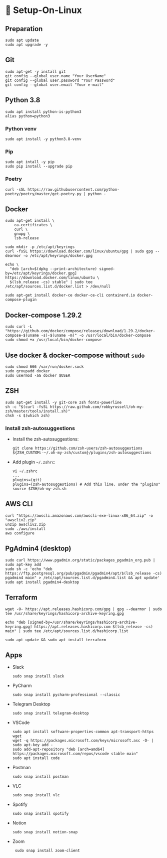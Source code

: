 # :cookie: Setup-On-Linux


## Preparation
```shell
sudo apt update 
sudo apt upgrade -y
```

## Git
```shell
sudo apt-get -y install git
git config --global user.name "Your UserName"
git config --global user.password "Your Password"
git config --global user.email "Your e-mail"
```

## Python 3.8
```shell
sudo apt install python-is-python3
alias python=python3
```
### Python venv
```shell
sudo apt install -y python3.8-venv
```
### Pip
```shell
sudo apt intall -y pip
sudo pip install --upgrade pip
```
### Poetry
```shell
curl -sSL https://raw.githubusercontent.com/python-poetry/poetry/master/get-poetry.py | python -
```

## Docker
```shell
sudo apt-get install \
    ca-certificates \
    curl \
    gnupg \
    lsb-release

sudo mkdir -p /etc/apt/keyrings
curl -fsSL https://download.docker.com/linux/ubuntu/gpg | sudo gpg --dearmor -o /etc/apt/keyrings/docker.gpg

echo \
  "deb [arch=$(dpkg --print-architecture) signed-by=/etc/apt/keyrings/docker.gpg] https://download.docker.com/linux/ubuntu \
  $(lsb_release -cs) stable" | sudo tee /etc/apt/sources.list.d/docker.list > /dev/null

sudo apt-get install docker-ce docker-ce-cli containerd.io docker-compose-plugin
```

## Docker-compose 1.29.2
```shell
sudo curl -L "https://github.com/docker/compose/releases/download/1.29.2/docker-compose-$(uname -s)-$(uname -m)" -o /usr/local/bin/docker-compose
sudo chmod +x /usr/local/bin/docker-compose
```

## Use docker & docker-compose without `sudo`
```shell
sudo chmod 666 /var/run/docker.sock
sudo groupadd docker
sudo usermod -aG docker $USER
```

## ZSH
```shell
sudo apt-get install -y git-core zsh fonts-powerline
sh -c "$(curl -fsSL https://raw.github.com/robbyrussell/oh-my-zsh/master/tools/install.sh)"
chsh -s $(which zsh)
```

### Install zsh-autosuggestions
- Install the zsh-autosuggestions:
    ```shell
    git clone https://github.com/zsh-users/zsh-autosuggestions ${ZSH_CUSTOM:-~/.oh-my-zsh/custom}/plugins/zsh-autosuggestions
    ```
- Add plugin `~/.zshrc`:
    ```shell
    vi ~/.zshrc
    ...
    plugins=(git)
    plugins=(zsh-autosuggestions) # Add this line. under the "plugins"
    source $ZSH/oh-my-zsh.sh
    ```
## AWS CLI
```shell
curl "https://awscli.amazonaws.com/awscli-exe-linux-x86_64.zip" -o "awscliv2.zip"
unzip awscliv2.zip
sudo ./aws/install
aws configure
```

## PgAdmin4 (desktop)
```shell
sudo curl https://www.pgadmin.org/static/packages_pgadmin_org.pub | sudo apt-key add
sudo sh -c 'echo "deb https://ftp.postgresql.org/pub/pgadmin/pgadmin4/apt/$(lsb_release -cs) pgadmin4 main" > /etc/apt/sources.list.d/pgadmin4.list && apt update'
sudo apt install pgadmin4-desktop
```

## Terraform
```shell
wget -O- https://apt.releases.hashicorp.com/gpg | gpg --dearmor | sudo tee /usr/share/keyrings/hashicorp-archive-keyring.gpg

echo "deb [signed-by=/usr/share/keyrings/hashicorp-archive-keyring.gpg] https://apt.releases.hashicorp.com $(lsb_release -cs) main" | sudo tee /etc/apt/sources.list.d/hashicorp.list

sudo apt update && sudo apt install terraform
```

## Apps

-  Slack
    ```shell
    sudo snap install slack
    ```

- PyCharm
    ```shell
    sudo snap install pycharm-professional --classic
    ```

- Telegram Desktop
    ```shell
    sudo snap install telegram-desktop
    ```

- VSCode
    ```shell
    sudo apt install software-properties-common apt-transport-https wget
    wget -q https://packages.microsoft.com/keys/microsoft.asc -O- | sudo apt-key add -
    sudo add-apt-repository "deb [arch=amd64] https://packages.microsoft.com/repos/vscode stable main"
    sudo apt install code
    ```

- Postman
    ```shell
    sudo snap install postman
    ```

- VLC
    ```shell
    sudo snap install vlc
    ```

- Spotify
    ```shell
    sudo snap install spotify
    ```

- Notion
    ```shell
    sudo snap install notion-snap
    ```

- Zoom
    ```shell
     sudo snap install zoom-client
     ```
